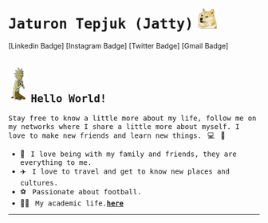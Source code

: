 # <samp>Jaturon Tepjuk (Jatty)</samp> <img src="asset/sibainu.gif" width="40px">

[Linkedin Badge]
[Instagram Badge]
[Twitter Badge]
[Gmail Badge]

## <img src="asset/praying.gif" width="40px">  <samp>Hello World!</samp> 

<samp>Stay free to know a little more about my life, follow me on my networks where I share a little more about myself. I love to make new friends and learn new things.</samp> &nbsp; 💻 &nbsp; 🚀

- 🏡 &nbsp; <samp>I love being with my family and friends, they are everything to me.</samp>
- ✈️ &nbsp; <samp>I love to travel and get to know new places and cultures.</samp>
- ⚽ &nbsp; <samp>Passionate about football.</samp>
- 👨‍🎓 &nbsp; <samp>My academic life.[__here__](https://github.com/mupezzuol/list-of-courses-certifications)</samp>

---
